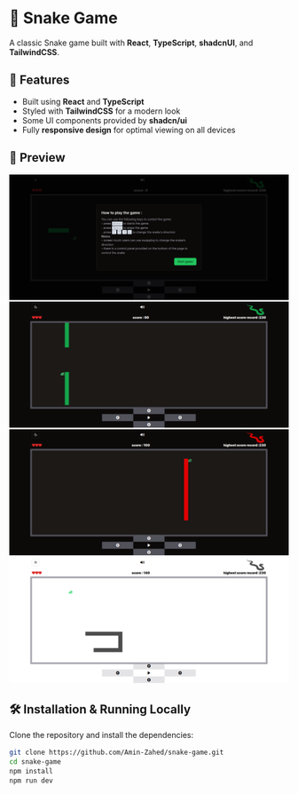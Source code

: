 # 🐍 Snake Game

A classic Snake game built with **React**, **TypeScript**, **shadcnUI**, and **TailwindCSS**.

## 🚀 Features

- Built using **React** and **TypeScript**
- Styled with **TailwindCSS** for a modern look
- Some UI components provided by **shadcn/ui**
- Fully **responsive design** for optimal viewing on all devices

## 📸 Preview

![screen shot 1](./src/assets/screenshots/Screenshot-1.png)
![screen shot 2](./src/assets/screenshots/Screenshot-2.png)
![screen shot 3](./src/assets/screenshots/Screenshot-3.png)
![screen shot 4](./src/assets/screenshots/Screenshot-4.png)

## 🛠️ Installation & Running Locally

Clone the repository and install the dependencies:

```bash
git clone https://github.com/Amin-Zahed/snake-game.git
cd snake-game
npm install
npm run dev
```
